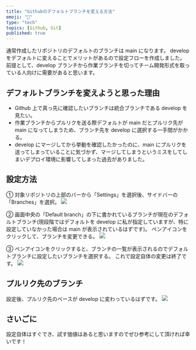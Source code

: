 ```yaml
---
title: "Githubのデフォルトブランチを変える方法"
emoji: "🔧"
type: "tech"
topics: [Github, Git]
published: true
---
```


通常作成したリポジトリのデフォルトのブランチは main になります。
develop をデフォルトに変えることでメリットがあるので設定フローを作成しました。
前提として、develop ブランチから作業ブランチを切ってチーム開発形式を取っている人向けに需要があると思います。

## デフォルトブランチを変えようと思った理由

- Github 上で真っ先に確認したいブランチは統合ブランチである develop を見たい。
- 作業ブランチからプルリクを送る際デフォルトが main だとプルリク先が main になってしまうため、ブランチ先を develop に選択する一手間がかかる。
- develop にマージしてから挙動を確認したかったのに、main にプルリクを送ってしまっていることに気づかず、マージしてしまうというミスをしてしまいデプロイ環境に影響してしまった過去がありました。

## 設定方法

① 対象リポジトリの上部のバーから「Settings」を選択後、サイドバーの「Branches」を選択。
![](https://storage.googleapis.com/zenn-user-upload/f9d293b1ac40-20220505.png)

② 画面中央の「Default branch」の下に書かれているブランチが現在のデフォルトブランチ(現段階ではデフォルトを develop に私が指定していますが、特に設定していなかった場合は main が表示されているはずです)。
ペンアイコンをクリックして、ブランチを変更できる。
![](https://storage.googleapis.com/zenn-user-upload/ead22e5c6edd-20220505.png)

③ ペンアイコンをクリックすると、ブランチの一覧が表示されるのでデフォルトブランチに設定したいブランチを選択する。
これで設定自体の変更は終了です。
![](https://storage.googleapis.com/zenn-user-upload/cf0ea848ac1d-20220505.png)

## プルリク先のブランチ

設定後、プルリク先のベースが develop に変わっているはずです。
![](https://storage.googleapis.com/zenn-user-upload/76c2f9c77286-20220505.png)

## さいごに

設定自体はすぐでき、試す価値はあると思いますのでぜひ参考にして頂ければ幸いです！
